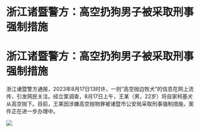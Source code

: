 # 浙江诸暨警方：高空扔狗男子被采取刑事强制措施

# 浙江诸暨警方：高空扔狗男子被采取刑事强制措施

浙江诸暨警方通报，2023年8月17日13时许，一则“高空抛边牧犬”的信息在网上流传，引发网民关注。经立案调查，8月17日上午，王某（男，22岁）将自家柯基犬从高空抛下。目前，王某因涉嫌高空抛物罪被诸暨市公安局采取刑事强制措施，案件正在进一步办理中。

![](https://inews.gtimg.com/om_bt/O2e-yzUO1sw4Yy_pD3KEBFc8_DLUq0K5zlqLBjY096ZGgAA/1000)

